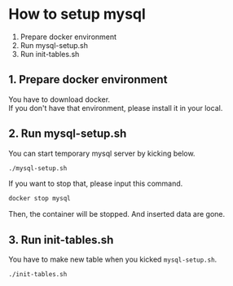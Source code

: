# How to setup mysql

1. Prepare docker environment
2. Run mysql-setup.sh
3. Run init-tables.sh

## 1. Prepare docker environment

You have to download docker.  
If you don't have that environment, please install it in your local.

## 2. Run mysql-setup.sh

You can start temporary mysql server by kicking below.

```sh
./mysql-setup.sh
```

If you want to stop that, please input this command.

```sh
docker stop mysql
```

Then, the container will be stopped. And inserted data are gone.

## 3. Run init-tables.sh

You have to make new table when you kicked `mysql-setup.sh`.  

```sh
./init-tables.sh
```
